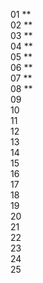 01 \*\*  
02 \*\*  
03 \*\*  
04 \*\*  
05 \*\*  
06 \*\*  
07 \*\*  
08 \*\*  
09   
10   
11   
12   
13   
14   
15   
16  
17  
18  
19  
20  
21  
22  
23  
24  
25
